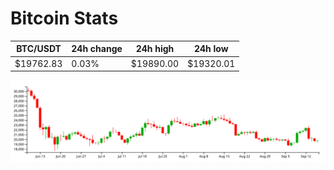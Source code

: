 # Bitcoin Stats

BTC/USDT|24h change|24h high|24h low|
|---|---|---|---|
|$19762.83|0.03%|$19890.00|$19320.01|

<img src="./chart.svg">
